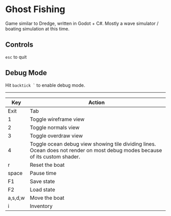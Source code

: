 # Ghost Fishing

Game similar to Dredge, written in Godot + C#. Mostly a wave simulator / boating simulation at this time.

## Controls

`esc` to quit

## Debug Mode

Hit `` backtick ` `` to enable debug mode.

--------------------
| Key     | Action                                                                                                                       |
| ------- | ---------------------------------------------------------------------------------------------------------------------------- |
| Exit    | Tab                                                                                                                          |
| 1       | Toggle wireframe view                                                                                                        |
| 2       | Toggle normals view                                                                                                          |
| 3       | Toggle overdraw view                                                                                                         |
| 4       | Toggle ocean debug view showing tile dividing lines. Ocean does not render on most debug modes because of its custom shader. |
| r       | Reset the boat                                                                                                               |
| space   | Pause time                                                                                                                   |
| F1      | Save state                                                                                                                   |
| F2      | Load state                                                                                                                   |
| a,s,d,w | Move the boat                                                                                                                |
| i       | Inventory                                                                                                                    |
